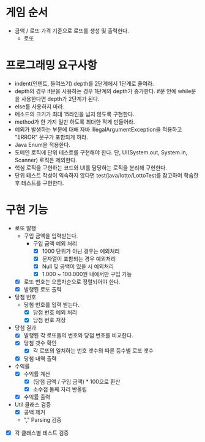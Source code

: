 # 게임 순서
- 금액 / 로또 가격 기준으로 로또를 생성 및 출력한다.
    - 로또

# 프로그래밍 요구사항
- indent(인덴트, 들여쓰기) depth를 2단계에서 1단계로 줄여라.
- depth의 경우 if문을 사용하는 경우 1단계의 depth가 증가한다. if문 안에 while문을 사용한다면 depth가 2단계가 된다.
- else를 사용하지 마라.
- 메소드의 크기가 최대 15라인을 넘지 않도록 구현한다.
- method가 한 가지 일만 하도록 최대한 작게 만들어라.
- 예외가 발생하는 부분에 대해 자바 IllegalArgumentException을 적용하고 "ERROR" 문구가 포함되게 하라.
- Java Enum을 적용한다.
- 도메인 로직에 단위 테스트를 구현해야 한다. 단, UI(System.out, System.in, Scanner) 로직은 제외한다.
- 핵심 로직을 구현하는 코드와 UI를 담당하는 로직을 분리해 구현한다.
- 단위 테스트 작성이 익숙하지 않다면 test/java/lotto/LottoTest를 참고하여 학습한 후 테스트를 구현한다.

# 구현 기능
- 로또 발행
    - 구입 금액을 입력받는다.
        - 구입 금액 예외 처리
            - [x] 1000 단위가 아닌 경우는 예외처리
            - [x] 문자열이 포함되는 경우 예외처리
            - [x] Null 및 공백이 있을 시 예외처리
            - [x] 1.000 ~ 100.000원 내에서만 구입 가능
    - [x] 로또 번호는 오름차순으로 정렬되어야 한다.
    - [x] 발행된 로또 출력

- 당첨 번호
    - 당첨 번호를 입력 받는다.
        - [x] 당첨 번호 예외 처리
        - [x] 당첨 번호 저장

- 당첨 결과
    - [x] 발행된 각 로또들의 번호와 당첨 번호를 비교한다.
    - [x] 당첨 갯수 확인
        - [x] 각 로또의 일치하는 번호 갯수의 따른 등수별 로또 갯수
    - [x] 당첨 내역 출력

- 수익률
    - [x] 수익률 계산
        - [x] (당첨 금액 / 구입 금액) * 100으로 환산
        - [x] 소수점 둘째 자리 반올림
    - [x] 수익률 출력

- Util 클래스 검증
    - [x] 공백 제거
    - "," Parsing 검증

- [x] 각 클래스별 테스트 검증
    